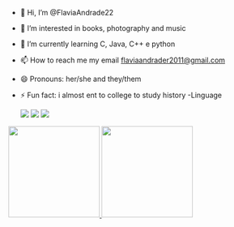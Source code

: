 - 👋 Hi, I’m @FlaviaAndrade22
- 👀 I’m interested in books, photography and music
- 🌱 I’m currently learning C, Java, C++ e python
- 📫 How to reach me my email flaviaandrader2011@gmail.com 
- 😄 Pronouns: her/she and they/them
- ⚡ Fun fact: i almost ent to college to study history
-Linguage

  <img src="https://cdn.jsdelivr.net/gh/devicons/devicon@latest/icons/vscode/vscode-original.svg" />
  <img src="https://cdn.jsdelivr.net/gh/devicons/devicon@latest/icons/c/c-original.svg" />
  <img src="https://cdn.jsdelivr.net/gh/devicons/devicon@latest/icons/css3/css3-original.svg" />
          
<div>
  <a href="https://github.com/seu-FlaviaAndrade22">
  <img loading="lazy" height="180em" src="https://github-readme-stats.vercel.app/api/top-langs/?username=FlaviaAndrade22&layout=compact&langs_count=7&theme=dracula"/>
  <img loading="lazy" height="180em" src="https://github-readme-stats.vercel.app/api?username=FlaviaAndrade22&show_icons=true&theme=dracula&include_all_commits=true&count_private=true"/>  
</div>

<!---
FlaviaAndrade22/FlaviaAndrade22 is a ✨ special ✨ repository because its `README.md` (this file) appears on your GitHub profile.
You can click the Preview link to take a look at your changes.
--->
